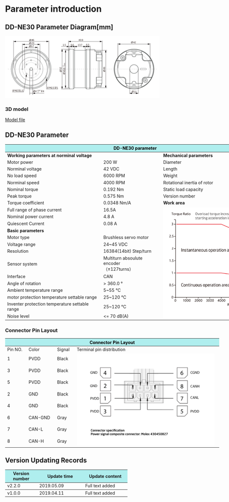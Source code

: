# Parameter introduction 
## DD-NE30 Parameter Diagram[mm]
![DD-NE30]( ../img/DD_NE30_v2_2sanshitu.png ) 
### 3D model 
[Model file]( ../img/DD-NE30_v2_2.step.zip )


## DD-NE30 Parameter
<table style="width:850px"><thead><tr><th colspan="4" style="background: PaleTurquoise; color: black;">DD-NE30 parameter</th></tr></thead><tbody><tr><td colspan="2" width=60%><b>Working parameters at norminal voltage</b></td><td colspan="2" width=40%><b>Mechanical parameters</b></td></tr><tr><td>Motor power</td><td>200 W</td><td>Diameter</td><td>52mm</td></tr><tr><td>Norminal voltage</td><td>42 VDC</td><td>Length</td><td>43.9mm</td></tr><tr><td>No load speed</td><td>6000 RPM</td><td>Weight</td><td>165.19 g</td></tr><tr><td>Norminal speed</td><td>4000 RPM</td><td>Rotational inertia of rotor</td><td>99.35g*cm²</td></tr><tr><td>Nominal torque</td><td>0.192 Nm</td><td>Static load capacity</td><td>  140N</td></tr><tr><td>Peak torque</td><td>0.575 Nm</td><td>Version number</td><td>v2.2</td></tr><tr><td>Torque coefficient</td><td>0.0348 Nm/A</td><td colspan="2"><b>Work area</b></td></tr><tr><td>Full range of phase current</td><td>16.5A</td><td colspan="2" rowspan="14"><img src="../img/DD-NE30quxian.png" style="width:300px"></td></tr><tr><td>Nominal power current</td><td>4.8 A</td></tr><tr><td>Quiescent Current</td><td>0.08 A</td></tr><tr><td colspan="2"><b>Basic parameters</b></td></tr><tr><td>Motor type</td><td>Brushless servo motor</td></tr><tr><td>Voltage range</td><td>24~45 VDC</td></tr><tr><td>Resolution</td><td>16384(14bit) Step/turn</td></tr><tr><td>Sensor system</td><td>Multiturn absoulute encoder</br>（±127turns）</td></tr><tr><td>Interface</td><td>CAN</td></tr><tr><td>Angle of rotation</td><td>> 360.0 °</td></tr><tr><td>Ambient temperature range</td><td>5~55 °C</td></tr><tr><td>motor protection temperature settable range</td><td>25~120 °C</td></tr><tr><td>Inventer protection temperature settable range</td><td>25~120 °C</td></tr><tr><td>Noise level</td><td><= 70 dB(A)</td></tr></tbody></table>

### Connector Pin Layout

<table class="tableizer-table" style="width:700px">
<thead><tr class="tableizer-firstrow"><th colspan="4" style="background: PaleTurquoise; color: black;width:800px">Connector Pin Layout</th></tr></thead><tbody><tr><td>Pin NO.</td><td>Color</td><td>Signal</td><td>Terminal pin distribution</td></tr><tr><td>1</td><td>PVDD</td><td>Black</td><td rowspan="9"><img src="../img/配线2-2.png" style="width:450px"></td></tr><tr><td>3</td><td>PVDD</td><td>Black</td></tr><tr><td>5</td><td>PVDD</td><td>Black</td></tr><tr><td>2</td><td>GND</td><td>Black</td></tr><tr><td>4</td><td>GND</td><td>Black</td></tr><tr><td>6</td><td>CAN-GND</td><td>Gray</td></tr><tr><td>7</td><td>CAN-L</td><td>Gray</td></tr><tr><td>8</td><td>CAN-H</td><td>Gray</td></tr></tbody></table>


## Version Updating Records


<table style="width:400px"><thead><tr style="background:PaleTurquoise"><th style="width:100px">Version number</th><th style="width:150px">Update time</th><th style="width:150px">Update content</th></tr></thead><tbody><tr><td>v2.2.0</td><td>2019.05.09</td><td>Full text added</th></tr></thead><tbody><tr><td>v1.0.0</td><td>2019.04.11</td><td>Full text added</td></tbody></table>
